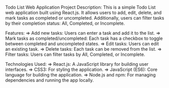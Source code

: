 Todo List Web Application
Project Description:
This is a simple Todo List web application built using React.js. It allows users to add, edit, delete, and mark tasks as completed or uncompleted. Additionally, users can filter tasks by their completion status: All, Completed, or Incomplete.

Features:
=> Add new tasks: Users can enter a task and add it to the list.
=> Mark tasks as completed/uncompleted: Each task has a checkbox to toggle between completed and uncompleted states.
=> Edit tasks: Users can edit an existing task.
=> Delete tasks: Each task can be removed from the list.
=> Filter tasks: Users can filter tasks by All, Completed, or Incomplete.

Technologies Used:
=> React.js: A JavaScript library for building user interfaces.
=> CSS3: For styling the application.
=> JavaScript (ES6): Core language for building the application.
=> Node.js and npm: For managing dependencies and running the app locally.
